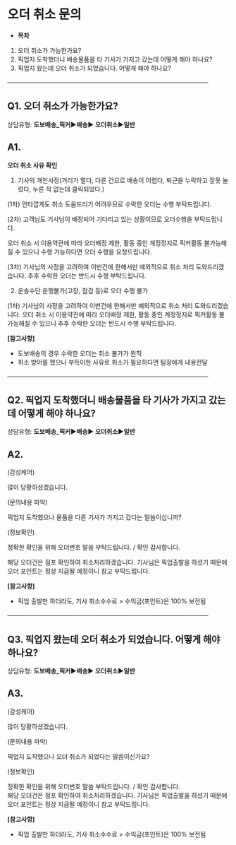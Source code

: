 # 오더 취소 문의

* **목차**

1. 오더 취소가 가능한가요?
2. 픽업지 도착했더니 배송물품을 타 기사가 가지고 갔는데 어떻게 해야 하나요?
3. 픽업지 왔는데 오더 취소가 되었습니다. 어떻게 해야 하나요?

──────────────────────────────────────────────

**Q1. 오더 취소가 가능한가요?**
---------------------

상담유형: **도보배송\_픽커▶배송▶ 오더취소▶일반**

**A1.**
-------

**오더 취소 사유 확인**

1) 기사의 개인사정(거리가 멀다, 다른 건으로 배송이 어렵다, 퇴근을 누락하고 잘못 눌렀다, 누른 적 없는데 클릭되었다.)

(1차) 안타깝게도 취소 도움드리기 어려우므로 수락한 오더는 수행 부탁드립니다.

(2차) 고객님도 기사님이 배정되어 기다리고 있는 상황이므로 오더수행을 부탁드립니다.

오더 취소 시 이용약관에 따라 오더배정 제한, 활동 중인 계정정지로 픽커활동 불가능해질 수 있으니 수행 가능하다면 오더 수행을 요청드립니다.

(3차) 기사님의 사정을 고려하여 이번건에 한해서만 예외적으로 취소 처리 도와드리겠습니다. 추후 수락한 오더는 반드시 수행 부탁드립니다.

2) 운송수단 운행불가(고장, 점검 등)로 오더 수행 불가

(1차) 기사님의 사정을 고려하여 이번건에 한해서만 예외적으로 취소 처리 도와드리겠습니다. 오더 취소 시 이용약관에 따라 오더배정 제한, 활동 중인 계정정지로 픽커활동 불가능해질 수 있으니 추후 수락한 오더는 반드시 수행 부탁드립니다.

**[참고사항]**

* 도보배송의 경우 수락한 오더는 취소 불가가 원칙
* 취소 방어를 했으나 부득이한 사유로 취소가 필요하다면 팀장에게 내용전달

──────────────────────────────────────────────

**Q2. 픽업지 도착했더니 배송물품을 타 기사가 가지고 갔는데 어떻게 해야 하나요?**
-------------------------------------------------

상담유형: **도보배송\_픽커▶배송▶ 오더취소▶일반**

**A2.**
-------

(감성케어)

많이 당황하셨겠습니다.

(문의내용 파악)

픽업지 도착했으나 물품을 다른 기사가 가지고 갔다는 말씀이십니까?

(정보확인)

정확한 확인을 위해 오더번호 말씀 부탁드립니다. / 확인 감사합니다.

해당 오더건은 점포 확인하여 취소처리하겠습니다. 기사님은 픽업출발을 하셨기 때문에 오더 포인트는 정상 지급될 예정이니 참고 부탁드립니다.

**[참고사항]**

* 픽업 출발만 하더라도, 기사 취소수수료 > 수익금(포인트)은 100% 보전됨

──────────────────────────────────────────────

**Q3. 픽업지 왔는데 오더 취소가 되었습니다. 어떻게 해야 하나요?**
-----------------------------------------

상담유형: **도보배송\_픽커▶배송▶ 오더취소▶일반**

**A3.**
-------

(감성케어)

많이 당황하셨겠습니다.

(문의내용 파악)

픽업지 도착했으나 오더 취소가 되었다는 말씀이신가요?

(정보확인)

정확한 확인을 위해 오더번호 말씀 부탁드립니다. / 확인 감사합니다.   
해당 오더건은 점포 확인하여 취소처리하겠습니다. 기사님은 픽업출발을 하셨기 때문에 오더 포인트는 정상 지급될 예정이니 참고 부탁드립니다.

**[참고사항]**

* 픽업 출발만 하더라도, 기사 취소수수료 > 수익금(포인트)은 100% 보전됨